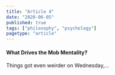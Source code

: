 ```yaml
---
title: "Article 4"
date: "2020-06-05"
published: true
tags: ["philosophy", "psychology"]
pagetype: "article"
---
```


#### What Drives the Mob Mentality?

Things got even weirder on Wednesday,...